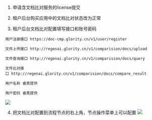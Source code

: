 1. 申请含文档比对服务的license提交

2. 租户后台购买应用中的文档比对状态改为正常

3. 租户后台文档比对配置填写接口和账号密码

```
用户注册接口 https://doc-cmp.glority.cn/v1/user/register

文件上传接口 http://regenai.glority.cn/v1/comparision/docs/upload

文件查询接口 http://regenai.glority.cn/v1/comparision/docs/query

文件比对接口 http://regenai.glority.cn/v1/comparision/docs/compare_result

用户名称 睿真提供

用户密码 睿真提供

```

![](/202409041445.png)



4. 把文档比对配置到流程节点的右上角，节点操作菜单上可以配置
![](/202409041447.png)